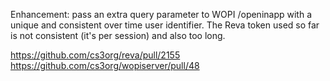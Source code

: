 Enhancement: pass an extra query parameter to WOPI /openinapp with a
unique and consistent over time user identifier. The Reva token used so far
is not consistent (it's per session) and also too long.

https://github.com/cs3org/reva/pull/2155
https://github.com/cs3org/wopiserver/pull/48
